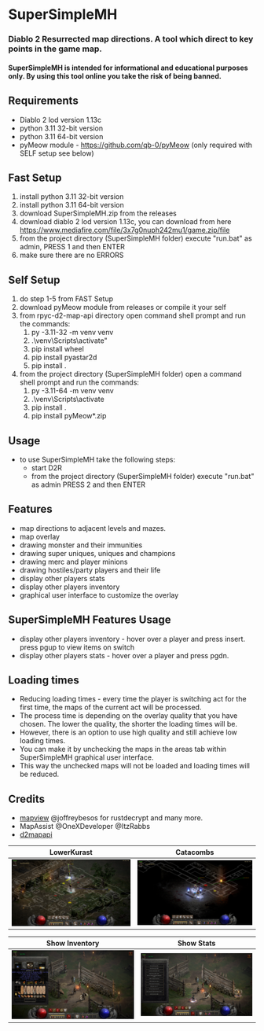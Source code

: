 # SuperSimpleMH
### Diablo 2 Resurrected map directions. A tool which direct to key points in the game map.
#### SuperSimpleMH is intended for informational and educational purposes only. By using this tool online you take the risk of being banned.

## Requirements
* Diablo 2 lod version 1.13c
* python 3.11 32-bit version
* python 3.11 64-bit version
* pyMeow module - https://github.com/qb-0/pyMeow (only required with SELF setup see below)

## Fast Setup
1) install python 3.11 32-bit version
2) install python 3.11 64-bit version 
3) download SuperSimpleMH.zip from the releases
4) download diablo 2 lod version 1.13c, you can download from here https://www.mediafire.com/file/3x7g0nuph242mu1/game.zip/file
5) from the project directory (SuperSimpleMH folder) execute "run.bat" as admin, PRESS 1 and then ENTER
6) make sure there are no ERRORS

## Self Setup
1) do step 1-5 from FAST Setup
2) download pyMeow module from releases or compile it your self
3) from rpyc-d2-map-api directory open command shell prompt and run the commands:
   1) py -3.11-32 -m venv venv
   2) .\venv\Scripts\activate"
   3) pip install wheel
   4) pip install pyastar2d
   5) pip install . 
4) from the project directory (SuperSimpleMH folder) open a command shell prompt and run the commands:
   1) py -3.11-64 -m venv venv
   2) .\venv\Scripts\activate
   3) pip install .
   4) pip install pyMeow*.zip

## Usage
* to use SuperSimpleMH take the following steps:
  * start D2R
  * from the project directory (SuperSimpleMH folder) execute "run.bat" as admin PRESS 2 and then ENTER

## Features
* map directions to adjacent levels and mazes.
* map overlay
* drawing monster and their immunities
* drawing super uniques, uniques and champions
* drawing merc and player minions
* drawing hostiles/party players and their life
* display other players stats
* display other players inventory
* graphical user interface to customize the overlay

## SuperSimpleMH Features Usage
* display other players inventory - hover over a player and press insert. press pgup to view items on switch
* display other players stats - hover over a player and press pgdn.

## Loading times
* Reducing loading times - every time the player is switching act for the first time, the maps of the current act will be processed.
* The process time is depending on the overlay quality that you have chosen. The lower the quality, the shorter the loading times will be.
* However, there is an option to use high quality and still achieve low loading times.
* You can make it by unchecking the maps in the areas tab within SuperSimpleMH graphical user interface.
* This way the unchecked maps will not be loaded and loading times will be reduced.

## Credits
* [mapview](https://github.com/joffreybesos/d2r-mapview) @joffreybesos for rustdecrypt and many more.
* MapAssist @OneXDeveloper @ItzRabbs
* [d2mapapi](https://github.com/jcageman/d2mapapi)


LowerKurast                |  Catacombs
:-------------------------:|:-------------------------:
![plot](./LowerKurast.png)  |  ![plot](Catacombs.png)

Show Inventory             |  Show Stats
:-------------------------:|:-------------------------:
![plot](./ShowInventory.png)  |  ![plot](./ShowStats.png)
